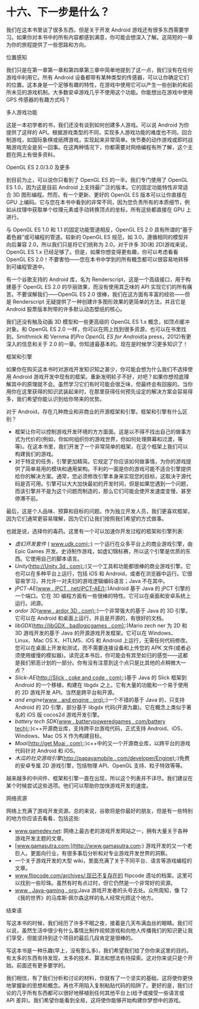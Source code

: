 # 十六、下一步是什么？

我们在这本书里谈了很多东西，但是关于开发 Android 游戏还有很多东西需要学习。如果你对本书中的所有内容都感到满意，你可能会想深入了解。这简短的一章为你的旅程提供了一些思路和方向。

位置感知

我们只是在第一章第一章和第四章第三章中简单地提到了这一点，我们没有在任何游戏中利用它。所有 Android 设备都带有某种类型的传感器，可以让你确定它们的位置。这本身是一个足够有趣的特性，在游戏中使用它可以产生一些创新的和前所未见的游戏机制。大多数安卓游戏几乎不使用这个功能。你能想出在游戏中使用 GPS 传感器的有趣方式吗？

多人游戏功能

这是一本初学者的书，我们还没有谈到如何创建多人游戏。可以说 Android 为你提供了这样的 API。根据游戏类型的不同，实现多人游戏功能的难度也不同。回合制游戏，如国际象棋或纸牌游戏，实现起来非常简单。快节奏的动作游戏或即时战略游戏完全是另一回事。在这两种情况下，你都需要对网络编程有所了解，这个主题在网上有很多资料。

OpenGL ES 2.0/3.0 及更多

到目前为止，可以说你只看到了 OpenGL ES 的一半。我们专门使用了 OpenGL ES 1.0，因为这是目前 Android 上支持最广泛的版本。它的固定功能特性非常适合 3D 图形编程。然而，有一个更新、更好的 OpenGL ES 版本可以让你直接在 GPU 上编码。它与您在本书中看到的非常不同，因为您负责所有的本质细节，例如从纹理中获取单个纹理元素或手动转换顶点的坐标，所有这些都直接在 GPU 上进行。

与 OpenGL ES 1.0 和 1.1 的固定功能管道相反，OpenGL ES 2.0 具有所谓的“基于着色器”或可编程的管道。较新的 OpenGL ES 规范，如 3.0，遵循相同的模型并向后兼容 2.0，所以我们只是将它们统称为 2.0。对于许多 3D(和 2D)游戏来说，OpenGL ES 1.x 已经足够了。但是，如果你想变得更有趣，你可以考虑看看 OpenGL ES 2.0！不要害怕——您在本书中学到的所有概念都可以很容易地转移到可编程管道中。

有一个谷歌支持的 Android 库，名为 Renderscript，这是一个高级接口，用于构建基于 OpenGL ES 2.0 的华丽效果，而没有使用其乏味的 API 实现它们的所有痛苦。不要误解我们——OpenGL ES 2.0 很棒，我们在这方面有丰富的经验——但是 Renderscript 无疑提供了一种创建许多图形效果的更简单的方法，并且它是 Android 股票版本附带的许多默认动态壁纸的核心。

我们还没有触及动画 3D 模型和一些更高级的 OpenGL ES 1.x 概念，如顶点缓冲对象。和 OpenGL ES 2.0 一样，你可以在网上找到很多资源，也可以在书里找到。Smithmick 和 Vernma 的*Pro OpenGL ES for Android*(a press，2012)有更深入的信息和关于 2.0 的一章。你知道最基本的。现在是时候学习更多知识了！

框架和引擎

如果你在购买这本书时对游戏开发知识知之甚少，你可能会想为什么我们不选择使用 Android 游戏开发中现有的框架。重新发明轮子不好，对吧？如果你想彻底理解其中的原理就不会。虽然学习它们有时可能会很乏味，但最终会有回报的。当你用你在这里获得的知识武装起来时，在那里获得任何预先设定的解决方案会容易得多，我们希望你能认识到给你带来的优势。

对于 Android，存在几种商业和非商业的开源框架和引擎。框架和引擎有什么区别？

*   框架让你可以控制游戏开发环境的方方面面。这是以不得不找出自己的做事方式为代价的(例如，你如何组织你的游戏世界，你如何处理屏幕和过渡，等等)。在这本书里，我们开发了一个非常简单的框架，在这个框架上我们可以构建我们的游戏。
*   对于特定的任务，引擎更加精简。它规定了你应该如何做事情，为你的游戏提供了简单易用的模块和通用架构。不利的一面是你的游戏可能不适合引擎提供给你的解决方案。通常，您必须修改引擎本身来实现您的目标，这取决于源代码是否可用。引擎可以大大加快最初的开发时间，但是如果您遇到一个问题，而该引擎并不是为这个问题而制造的，那么它们可能会使开发速度变慢，甚至停滞不前。

最后，这是个人品味、预算和目标的问题。作为独立开发人员，我们更喜欢框架，因为它们通常更容易理解，因为它们让我们按照我们希望的方式做事。

也就是说，选择你的毒药。这里有一个可以加速你开发过程的框架和引擎列表:

*   *虚幻开发套件* ( [www.udk.com):](http://www.udk.com):) 一个运行在众多平台上的商业游戏引擎，由 Epic Games 开发。史诗制作游戏，如虚幻锦标赛，所以这个引擎是优质的东西。它使用自己的脚本语言。
*   *Unity*([http://Unity 3d . com):](http://unity3d.com):)又一个工具和功能都很棒的商业游戏引擎。它也可以在多种平台上运行，包括 iOS 和 Android，或者在浏览器中运行。它很容易学习，并允许一对夫妇的游戏逻辑编码语言；Java 不在其中。
*   *jPCT*-*AE*([www . jPCT . net/jPCT-AE/):](http://www.jpct.net/jpct-ae/):)Android 基于 Java 的 jPCT 引擎的一个端口。它在 3D 编程方面有一些很棒的特性。它可以在桌面和安卓系统上运行。闭源。
*   *ardor 3D*([www . ardor 3D . com):](http://www.ardor3d.com):)一个非常强大的基于 Java 的 3D 引擎。它可以在 Android 和桌面上运行，并且是开源的，有很好的文档。
*   *libGDX*([http://libGDX . badlogicgames . com):](http://libgdx.badlogicgames.com):)Mario zech ner 为 2D 和 3D 游戏开发的基于 Java 的开源游戏开发框架。它可以在 Windows、Linux、Mac OS X、HTLM5、iOS 和 Android 上运行，无需任何代码修改。您可以在桌面上开发和测试，而不需要连接设备和上传您的 APK 文件(或者必须使用缓慢的模拟器)。读完这本书后，你可能会有宾至如归的感觉——这都是我们邪恶计划的一部分。你有没有注意到这个点只是比其他的点稍微大一点？
*   *Slick*-*AE*([http://Slick . coke and code . com):](http://slick.cokeandcode.com):)基于 Java 的 Slick 框架到 Android 的一个移植，构建在 libgdx 之上。它有大量的功能和一个易于使用的 2D 游戏开发 API。当然是跨平台和开源。
*   *and engine*([www . and engine . org):](http://www.andengine.org):)一个不错的基于 Java 的，只支持 Android 的 2D 引擎，部分基于 libgdx 代码(开源为赢)。它在概念上类似于著名的 iOS 版 cocos2d 游戏开发引擎。
*   *battery tech SDK*([www . batterypoweredgames . com/battery tech):](http://www.batterypoweredgames.com/batterytech):)c++开源商业库，支持跨平台游戏代码，正式支持 Android、iOS、Windows、Mac OS X 作为构建目标。
*   *Moai*([http://get Moai . com):](http://getmoai.com):)c++中的又一个开源商业库，以跨平台的游戏代码针对 Android 和 iOS。
*   *木瓜的社交游戏引擎*([http://papayamobile . com/developer/Engine):](http://papayamobile.com/developer/engine):)免费的安卓专属 2D 游戏引擎，包括物理 API、OpenGL 支持、粒子特效等等。

越来越多的中间件、框架和引擎一直在出现，所以这个列表并不详尽。我们建议在某个时候尝试这些选项。他们可以帮助你加快游戏开发的速度。

网络资源

网络上充满了游戏开发资源。总的来说，谷歌将是你最好的朋友，但是有一些特别的地方你应该去看看，包括这些:

*   www.gamedev.net: 网络上最古老的游戏开发网站之一，拥有大量关于各种游戏开发主题的文章。
*   [www.gamasutra.com:](http://www.gamasutra.com:) 游戏开发的又一个老巨人。更面向行业，有很多事后分析和对专业游戏开发世界的洞察。
*   一个关于游戏开发的大型 wiki，里面充满了关于不同平台、语言等游戏编程的文章。
*   www.flipcode.com/archives/:现已不复存在的 flipcode 遗址的档案。这里可以找到一些珍珠。虽然有时有点过时，但它仍然是一个非常好的资源。
*   [www . Java-gaming . org:](http://www.java-gaming.org:)Java 游戏开发者的头号去处。众所周知，像 T2《我的世界》的马库斯·佩尔森这样的名人经常光顾这个地方。

结束语

写这本书的时候，我们经历了许多不眠之夜，接着是几天布满血丝的眼睛。我们可以说，虽然生活中很少有什么事情比制作视频游戏和向他人传播我们的知识更让我们享受，但能坚持到这个项目的最后几段肯定是很棒的。

写这本书是一种乐趣(早上，没有那么多)，我们希望我们给了你你来这里的目的。有太多的东西有待发现，太多的技术、算法和想法有待探索。这对你来说只是个开始。前面还有更多要学的。

我们相信，有了我们分析和讨论的材料，你就有了一个坚实的基础，这将使你更快地掌握新的思想和概念。再也不用陷入复制粘贴代码的陷阱了。更好的是，我们讨论的几乎所有东西都可以很好地移植到任何其他平台上(给予或接受一些语言或 API 差异)。我们希望你能看到全局，这将使你能够开始构建你梦想中的游戏。